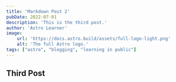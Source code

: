 ```yaml
---
title: 'Markdown Post 2'
pubDate: 2022-07-01
description: 'This is the third post.'
author: 'Astro Learner'
image:
    url: 'https://docs.astro.build/assets/full-logo-light.png' 
    alt: 'The full Astro logo.'
tags: ["astro", "blogging", "learning in public"]
---
```


## Third Post
